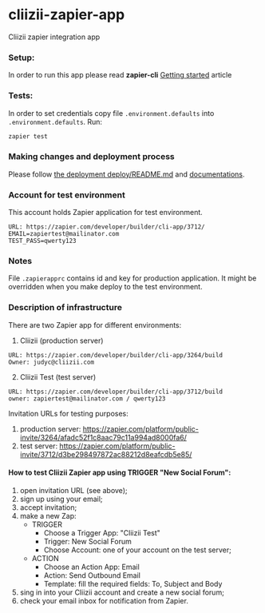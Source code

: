 # cliizii-zapier-app
Cliizii zapier integration app

### Setup:
In order to run this app please read **zapier-cli** [Getting started](https://zapier.com/developer/documentation/v2/getting-started-cli/) article

### Tests:

In order to set credentials copy file `.environment.defaults` into `.environment.defaults`.
Run:
```sh
zapier test
```

### Making changes and deployment process

Please follow [the deployment deploy/README.md](./deploy/README.md) and [documentations](https://zapier.com/developer/documentation/v2/deploy/). 

### Account for test environment
This account holds Zapier application for test environment.
```
URL: https://zapier.com/developer/builder/cli-app/3712/
EMAIL=zapiertest@mailinator.com
TEST_PASS=qwerty123
```

### Notes
File `.zapierapprc` contains id and key for production application. It might be overridden when you make deploy to the test environment.


### Description of infrastructure

There are two Zapier app for different environments:
1) Cliizii (production server)
```
URL: https://zapier.com/developer/builder/cli-app/3264/build 
Owner: judyc@cliizii.com
```

2) Cliizii Test (test server)
```
URL: https://zapier.com/developer/builder/cli-app/3712/build
owner: zapiertest@mailinator.com / qwerty123
```

Invitation URLs for testing purposes:
1) production server: https://zapier.com/platform/public-invite/3264/afadc52f1c8aac79c11a994ad8000fa6/
2) test server: https://zapier.com/platform/public-invite/3712/d3be298497872ac88212d8eafcdb5e85/

#### How to test Cliizii Zapier app using TRIGGER "New Social Forum":
1) open invitation URL (see above); 
2) sign up using your email;
3) accept invitation;
4) make a new Zap:
    - TRIGGER
        - Choose a Trigger App: "Cliizii Test"
        - Trigger: New Social Forum
        - Choose Account: one of your account on the test server;
    - ACTION
        - Choose an Action App: Email
        - Action: Send Outbound Email
        - Template: fill the required fields: To, Subject and Body
5) sing in into your Cliizii account and create a new social forum;
6) check your email inbox for notification from Zapier.
